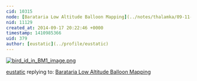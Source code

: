 ```yaml
---
cid: 10315
node: [Barataria Low Altitude Balloon Mapping](../notes/thalamka/09-11-2014/barataria-low-altitude-balloon-mapping)
nid: 11129
created_at: 2014-09-17 20:22:46 +0000
timestamp: 1410985366
uid: 379
author: [eustatic](../profile/eustatic)
---
```


[![bird_id_in_BM1_image.png](https://i.publiclab.org/system/images/photos/000/006/846/medium/bird_id_in_BM1_image.png)](https://i.publiclab.org/system/images/photos/000/006/846/original/bird_id_in_BM1_image.png)



[eustatic](../profile/eustatic) replying to: [Barataria Low Altitude Balloon Mapping](../notes/thalamka/09-11-2014/barataria-low-altitude-balloon-mapping)

